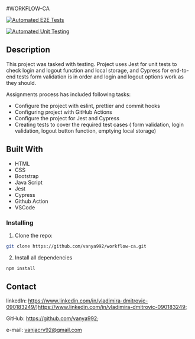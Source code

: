 #WORKFLOW-CA

[![Automated E2E Tests](https://github.com/ESPR07/workflow-assignment/actions/workflows/e2e-test.yml/badge.svg)](https://github.com/ESPR07/workflow-assignment/actions/workflows/e2e-test.yml)

[![Automated Unit Testing](https://github.com/ESPR07/workflow-assignment/actions/workflows/unit-test.yml/badge.svg)](https://github.com/ESPR07/workflow-assignment/actions/workflows/unit-test.yml)

## Description
This project was tasked with testing. Project uses Jest for unit tests to check login and logout function and local storage, and Cypress for end-to-end tests form validation is in order and login and logout options work as they should.

Assignments process has included following tasks:
  - Configure the project with eslint, prettier and commit hooks
  - Configuring project with GitHub Actions
  - Configure the project for Jest and Cypress
  - Creating tests to cover the required test cases ( form validation, login validation, logout button function, emptying local storage)
    
## Built With
- HTML
- CSS
- Bootstrap
- Java Script
- Jest
- Cypress
- Github Action
- VSCode


### Installing

1. Clone the repo:

```bash
git clone https://github.com/vanya992/workflow-ca.git
```

2. Install all dependencies
```bash
npm install
```

## Contact

linkedIn: https://www.linkedin.com/in/vladimira-dmitrovic-090183249/)https://www.linkedin.com/in/vladimira-dmitrovic-090183249;

GitHub: https://github.com/vanya992;

e-mail: vanjacrv92@gmail.com


